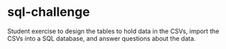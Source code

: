 # sql-challenge
Student exercise to design the tables to hold data in the CSVs, import the CSVs into a SQL database, and answer questions about the data.
